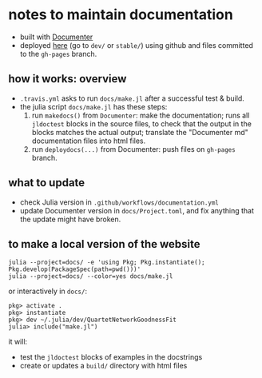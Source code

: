 # notes to maintain documentation

- built with [Documenter](https://juliadocs.github.io/Documenter.jl)
- deployed [here](https://JuliaPhylo.github.io/QuartetNetworkGoodnessFit.jl/dev/)
  (go to `dev/` or `stable/`)
  using github and files committed to the `gh-pages` branch.

## how it works: overview

- `.travis.yml` asks to run `docs/make.jl` after a successful test & build.
- the julia script `docs/make.jl` has these steps:
  1. run `makedocs()` from `Documenter`: make the documentation;
     runs all `jldoctest` blocks in the source files,
     to check that the output in the blocks matches the actual output;
     translate the "Documenter md" documentation files into html files.
  2. run `deploydocs(...)` from Documenter: push files on `gh-pages` branch.

## what to update

- check Julia version in `.github/workflows/documentation.yml`
- update Documenter version in `docs/Project.toml`, and fix
  anything that the update might have broken.

## to make a local version of the website

```shell
julia --project=docs/ -e 'using Pkg; Pkg.instantiate(); Pkg.develop(PackageSpec(path=pwd()))'
julia --project=docs/ --color=yes docs/make.jl
```

or interactively in `docs/`:
```shell
pkg> activate .
pkg> instantiate
pkg> dev ~/.julia/dev/QuartetNetworkGoodnessFit
julia> include("make.jl")
```

it will:
- test the `jldoctest` blocks of examples in the docstrings
- create or updates a `build/` directory with html files
